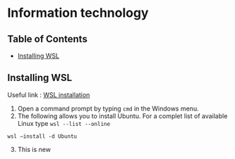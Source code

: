 # Information technology

## Table of Contents
- [Installing WSL](#installing_wsl)

## Installing WSL
Useful link : [WSL installation](https://learn.microsoft.com/en-us/windows/wsl/install)
1. Open a command prompt by typing `cmd` in the Windows menu.
2. The following allows you to install Ubuntu. For a complet list of available Linux type `wsl --list --online`
```
wsl –install -d Ubuntu
``` 
3. This is new